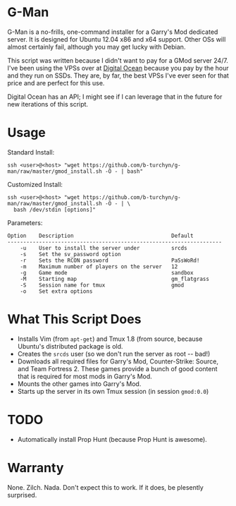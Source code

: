 G-Man
====

G-Man is a no-frills, one-command installer for a Garry's Mod dedicated server.
It is designed for Ubuntu 12.04 x86 and x64 support. Other OSs will almost
certainly fail, although you may get lucky with Debian.

This script was written because I didn't want to pay for a GMod server 24/7.
I've been using the VPSs over at [Digital Ocean](http://www.digitalocean.com)
because you pay by the hour and they run on SSDs. They are, by far, the best
VPSs I've ever seen for that price and are perfect for this use.

Digital Ocean has an API; I might see if I can leverage that in the future for
new iterations of this script.

Usage
=====

Standard Install:

`ssh <user>@<host> "wget https://github.com/b-turchyn/g-man/raw/master/gmod_install.sh -O - | bash"`

Customized Install:

    ssh <user>@<host> "wget https://github.com/b-turchyn/g-man/raw/master/gmod_install.sh -O - | \
      bash /dev/stdin [options]"

Parameters:

    Option    Description                               Default
    --------------------------------------------------------------------
        -u    User to install the server under          srcds
        -s    Set the sv_password option
        -r    Sets the RCON password                    PaSsWoRd!
        -m    Maximum number of players on the server   12
        -g    Game mode                                 sandbox
        -M    Starting map                              gm_flatgrass
        -S    Session name for tmux                     gmod
        -o    Set extra options

What This Script Does
=====================

* Installs Vim (from `apt-get`) and Tmux 1.8 (from source, because Ubuntu's
  distributed package is old.
* Creates the `srcds` user (so we don't run the server as root -- bad!)
* Downloads all required files for Garry's Mod, Counter-Strike: Source, and
  Team Fortress 2. These games provide a bunch of good content that is required
  for most mods in Garry's Mod.
* Mounts the other games into Garry's Mod.
* Starts up the server in its own Tmux session (in session `gmod:0.0`)

TODO
====

* Automatically install Prop Hunt (because Prop Hunt is awesome).

Warranty
========

None. Zilch. Nada. Don't expect this to work. If it does, be plesently
surprised.
